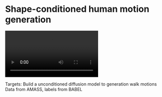 # Shape-conditioned human motion generation

![throw1](./webresources/throw1.mp4)

Targets:
Build a unconditioned diffusion model to generation walk motions
Data from AMASS, labels from BABEL